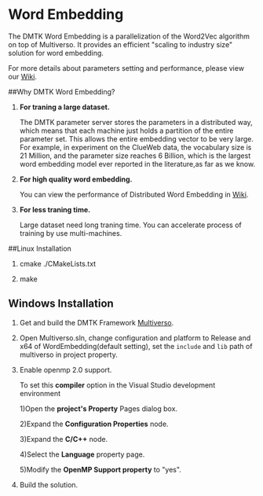 Word Embedding
==========

The DMTK Word Embedding is a parallelization of the Word2Vec algorithm on top of Multiverso. It provides an efficient "scaling to industry size" solution for word embedding.

For more details about parameters setting and performance, please view our [Wiki](https://github.com/Microsoft/multiverso/wiki/Word-Embedding).

##Why DMTK Word Embedding?

1. **For traning a large dataset.**

   The DMTK parameter server stores the parameters in a distributed way, which means that each machine just holds a partition of the entire parameter set. This allows the entire embedding vector to be very large. For example, in experiment on the ClueWeb data, the vocabulary size is 21 Million, and the parameter size reaches 6 Billion, which is the largest word embedding model ever reported in the literature,as far as we know. 

2. **For high quality word embedding.**

   You can view the performance of Distributed Word Embedding in [Wiki](https://github.com/Microsoft/multiverso/wiki/Word-Embedding).

3. **For less traning time.**

   Large dataset need long traning time. You can accelerate process of training by use multi-machines.

##Linux Installation

1. cmake ./CMakeLists.txt

2. make

## Windows Installation

1. Get and build the DMTK Framework [Multiverso](https://github.com/Microsoft/multiverso.git).

2. Open Multiverso.sln, change configuration and platform to Release and x64 of WordEmbedding(default setting), set the ```include``` and ```lib``` path of multiverso in project property.

3. Enable openmp 2.0 support.

   To set this **compiler** option in the Visual Studio development environment
  
   1)Open the **project's Property** Pages dialog box.
  
   2)Expand the **Configuration Properties** node.
  
   3)Expand the **C/C++** node.
  
   4)Select the **Language** property page.
  
   5)Modify the **OpenMP Support property** to "yes".
   
4. Build the solution.